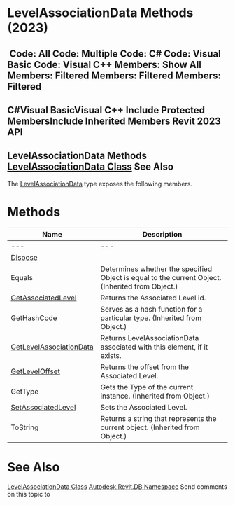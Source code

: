 # LevelAssociationData Methods (2023)

﻿
 Code: All Code: Multiple Code: C# Code: Visual Basic Code: Visual C++  Members: Show All Members: Filtered Members: Filtered Members: Filtered   
---  
C#Visual BasicVisual C++
Include Protected MembersInclude Inherited Members
Revit 2023 API  
---  
LevelAssociationData Methods  
[LevelAssociationData Class](f5cae466-48f8-7dfe-a9e4-4aede0db27a3.md "LevelAssociationData Class") See Also  
---  
The [LevelAssociationData](f5cae466-48f8-7dfe-a9e4-4aede0db27a3.md "LevelAssociationData Class") type exposes the following members.
# Methods
| Name | Description |
| --- | --- |
| --- | --- | --- |
| [Dispose](a0838448-5698-48f0-eda3-628e00405524.md "Dispose Method") |
| Equals | Determines whether the specified Object is equal to the current Object. (Inherited from Object.) |
| [GetAssociatedLevel](edde8824-2335-4e54-f794-90b698b714a4.md "GetAssociatedLevel Method") | Returns the Associated Level id. |
| GetHashCode | Serves as a hash function for a particular type.  (Inherited from Object.) |
| [GetLevelAssociationData](46a006d0-da74-8d5d-15b6-9db0d62ba7e4.md "GetLevelAssociationData Method") | Returns LevelAssociationData associated with this element, if it exists. |
| [GetLevelOffset](9014de80-9442-c1fe-f5ed-fb2c4a4d1eda.md "GetLevelOffset Method") | Returns the offset from the Associated Level. |
| GetType | Gets the Type of the current instance. (Inherited from Object.) |
| [SetAssociatedLevel](f9070334-e889-1686-fad3-ba2a9bf7a2d7.md "SetAssociatedLevel Method") | Sets the Associated Level. |
| ToString | Returns a string that represents the current object. (Inherited from Object.) |

# See Also
[LevelAssociationData Class](f5cae466-48f8-7dfe-a9e4-4aede0db27a3.md "LevelAssociationData Class")
[Autodesk.Revit.DB Namespace](87546ba7-461b-c646-cbb1-2cb8f5bff8b2.md "Autodesk.Revit.DB Namespace")
Send comments on this topic to 